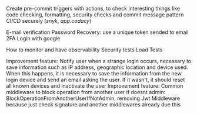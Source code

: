 Create pre-commit triggers with actions, to check interesting things like code checking, formatting, security checks and commit message pattern
CI/CD securely (_snyk_, _app.codacy_)

E-mail verification
Password Recovery: use a unique token sended to email
2FA
Login with google

How to monitor and have observability
Security tests
Load Tests

Improvement feature: Notify user when a strange login occurs, necessary to save information such as IP address, geographic location and device used. When this happens, it is necessary to save the information from the new login device and send an email asking the user. If it wasn't, it should reset all known devices and inactivate the user
Improvement feature: Common middleware to block operation from another user if doesnt admin: BlockOperationFromAnotherUserIfNotAdmin, removing Jwt Middleware because just check signature and another middlewares already due this